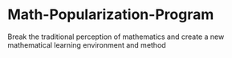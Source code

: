 # Math-Popularization-Program
Break the traditional perception of mathematics and create a new mathematical learning environment and method
